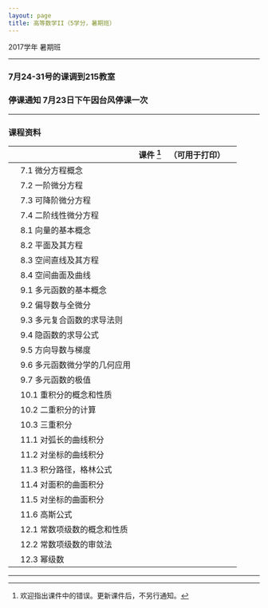 ```yaml
---
layout: page
title: 高等数学II（5学分，暑期班）
---
```



<p class="message">
  2017学年 暑期班
</p>

---
### 7月24-31号的课调到215教室

### 停课通知 7月23日下午因台风停课一次

---

### 课程资料

|        |        | 课件 [^rmk1] | （可用于打印） | |
|:--------:|:--------|:------:|:------:|:------:|
|  | 7.1 微分方程概念 |  <a href="lectures/07_a_微分方程概念_2017_s.pdf" target="_blank"><i class="fa fa-file-pdf-o" aria-hidden="true"></i></a>    | <a href="lectures/07_a_微分方程概念_2017_s_p.pdf" target="_blank"><i class="fa fa-file-pdf-o" aria-hidden="true"></i></a> | |
|  | 7.2 一阶微分方程 |  <a href="lectures/07_b_一阶微分方程_2017_s.pdf" target="_blank"><i class="fa fa-file-pdf-o" aria-hidden="true"></i></a>    | <a href="lectures/07_b_一阶微分方程_2017_s_p.pdf" target="_blank"><i class="fa fa-file-pdf-o" aria-hidden="true"></i></a> | |
|  | 7.3 可降阶微分方程 | <a href="lectures/07_c_可降阶微分方程_2017_s.pdf" target="_blank"><i class="fa fa-file-pdf-o" aria-hidden="true"></i></a>    |   <a href="lectures/07_c_可降阶微分方程_2017_s_p.pdf" target="_blank"><i class="fa fa-file-pdf-o" aria-hidden="true"></i></a>   | |
|  | 7.4 二阶线性微分方程 | <a href="lectures/07_d_二阶线性微分方程_2017_s.pdf" target="_blank"><i class="fa fa-file-pdf-o" aria-hidden="true"></i></a>    |  <a href="lectures/07_d_二阶线性微分方程_2017_s_p.pdf" target="_blank"><i class="fa fa-file-pdf-o" aria-hidden="true"></i></a>     | |
|  | 8.1 向量的基本概念 | <a href="lectures/08_a_向量的基本概念_2017_s.pdf" target="_blank"><i class="fa fa-file-pdf-o" aria-hidden="true"></i></a>    |    <a href="lectures/08_a_向量的基本概念_2017_s_p.pdf" target="_blank"><i class="fa fa-file-pdf-o" aria-hidden="true"></i></a>   | |
|  | 8.2 平面及其方程 | <a href="lectures/08_b_平面及其方程_2017_s.pdf" target="_blank"><i class="fa fa-file-pdf-o" aria-hidden="true"></i></a>    |  <a href="lectures/08_b_平面及其方程_2017_s_p.pdf" target="_blank"><i class="fa fa-file-pdf-o" aria-hidden="true"></i></a>     | |
|  | 8.3 空间直线及其方程 | <a href="lectures/08_c_空间直线及其方程_2017_s.pdf" target="_blank"><i class="fa fa-file-pdf-o" aria-hidden="true"></i></a>    |   <a href="lectures/08_c_空间直线及其方程_2017_s_p.pdf" target="_blank"><i class="fa fa-file-pdf-o" aria-hidden="true"></i></a>    | |
|  | 8.4 空间曲面及曲线 | <a href="lectures/08_d_空间曲面及曲线_2017_s.pdf" target="_blank"><i class="fa fa-file-pdf-o" aria-hidden="true"></i></a>    |  <a href="lectures/08_d_空间曲面及曲线_2017_s_p.pdf" target="_blank"><i class="fa fa-file-pdf-o" aria-hidden="true"></i></a>     | |
|  | 9.1 多元函数的基本概念 | <a href="lectures/09_a_多元函数的基本概念_2017_s.pdf" target="_blank"><i class="fa fa-file-pdf-o" aria-hidden="true"></i></a>    | <a href="lectures/09_a_多元函数的基本概念_2017_s_p.pdf" target="_blank"><i class="fa fa-file-pdf-o" aria-hidden="true"></i></a>       | |
|  | 9.2 偏导数与全微分 | <a href="lectures/09_b_偏导数与全微分_2017_s.pdf" target="_blank"><i class="fa fa-file-pdf-o" aria-hidden="true"></i></a>    |  <a href="lectures/09_b_偏导数与全微分_2017_s_p.pdf" target="_blank"><i class="fa fa-file-pdf-o" aria-hidden="true"></i></a>     | |
|  | 9.3 多元复合函数的求导法则 | <a href="lectures/09_c_多元复合函数的求导法则_2017_s.pdf" target="_blank"><i class="fa fa-file-pdf-o" aria-hidden="true"></i></a>    |  <a href="lectures/09_c_多元复合函数的求导法则_2017_s_p.pdf" target="_blank"><i class="fa fa-file-pdf-o" aria-hidden="true"></i></a>     | |
|  | 9.4 隐函数的求导公式 | <a href="lectures/09_d_隐函数的求导公式_2017_s.pdf" target="_blank"><i class="fa fa-file-pdf-o" aria-hidden="true"></i></a>    |  <a href="lectures/09_d_隐函数的求导公式_2017_s_p.pdf" target="_blank"><i class="fa fa-file-pdf-o" aria-hidden="true"></i></a>     | |
|  | 9.5 方向导数与梯度 | <a href="lectures/09_e_方向导数与梯度_2017_s.pdf" target="_blank"><i class="fa fa-file-pdf-o" aria-hidden="true"></i></a>    |   <a href="lectures/09_e_方向导数与梯度_2017_s_p.pdf" target="_blank"><i class="fa fa-file-pdf-o" aria-hidden="true"></i></a>     | |
|  | 9.6 多元函数微分学的几何应用 | <a href="lectures/09_f_多元函数微分学的几何应用_2017_s.pdf" target="_blank"><i class="fa fa-file-pdf-o" aria-hidden="true"></i></a>    |   <a href="lectures/09_f_多元函数微分学的几何应用_2017_s_p.pdf" target="_blank"><i class="fa fa-file-pdf-o" aria-hidden="true"></i></a>    | |
|  | 9.7 多元函数的极值 |  <a href="lectures/09_g_多元函数的极值_2017_s.pdf" target="_blank"><i class="fa fa-file-pdf-o" aria-hidden="true"></i></a>    |   <a href="lectures/09_g_多元函数的极值_2017_s_p.pdf" target="_blank"><i class="fa fa-file-pdf-o" aria-hidden="true"></i></a>    | |
|  | 10.1 重积分的概念和性质 |  <a href="lectures/10_a_重积分的概念和性质_2017_s.pdf" target="_blank"><i class="fa fa-file-pdf-o" aria-hidden="true"></i></a>    |   <a href="lectures/10_a_重积分的概念和性质_2017_s_p.pdf" target="_blank"><i class="fa fa-file-pdf-o" aria-hidden="true"></i></a>       | |
|  | 10.2 二重积分的计算 |  <a href="lectures/10_b_二重积分的计算_2017_s.pdf" target="_blank"><i class="fa fa-file-pdf-o" aria-hidden="true"></i></a>    |   <a href="lectures/10_b_二重积分的计算_2017_s_p.pdf" target="_blank"><i class="fa fa-file-pdf-o" aria-hidden="true"></i></a>      | |
|  | 10.3 三重积分 |  <a href="lectures/10_c_三重积分_2017_s.pdf" target="_blank"><i class="fa fa-file-pdf-o" aria-hidden="true"></i></a>    |   <a href="lectures/10_c_三重积分_2017_s_p.pdf" target="_blank"><i class="fa fa-file-pdf-o" aria-hidden="true"></i></a>    | |
|  | 11.1 对弧长的曲线积分 |  <a href="lectures/11_a_对弧长的曲线积分_2017_s.pdf" target="_blank"><i class="fa fa-file-pdf-o" aria-hidden="true"></i></a>    |  <a href="lectures/11_a_对弧长的曲线积分_2017_s_p.pdf" target="_blank"><i class="fa fa-file-pdf-o" aria-hidden="true"></i></a>     | |
|  | 11.2 对坐标的曲线积分 |  <a href="lectures/11_b_对坐标的曲线积分_2017_s.pdf" target="_blank"><i class="fa fa-file-pdf-o" aria-hidden="true"></i></a>    |   <a href="lectures/11_b_对坐标的曲线积分_2017_s_p.pdf" target="_blank"><i class="fa fa-file-pdf-o" aria-hidden="true"></i></a>    | |
|  | 11.3 积分路径，格林公式 |  <a href="lectures/11_c_积分路径_格林公式_2017_s.pdf" target="_blank"><i class="fa fa-file-pdf-o" aria-hidden="true"></i></a>    |   <a href="lectures/11_c_积分路径_格林公式_2017_s_p.pdf" target="_blank"><i class="fa fa-file-pdf-o" aria-hidden="true"></i></a>    | |
|  | 11.4 对面积的曲面积分 |  <a href="lectures/11_d_对面积的曲面积分_2017_s.pdf" target="_blank"><i class="fa fa-file-pdf-o" aria-hidden="true"></i></a>    |  <a href="lectures/11_d_对面积的曲面积分_2017_s_p.pdf" target="_blank"><i class="fa fa-file-pdf-o" aria-hidden="true"></i></a>       | |
|  | 11.5 对坐标的曲面积分 |  <a href="lectures/11_e_对坐标的曲面积分_2017_s.pdf" target="_blank"><i class="fa fa-file-pdf-o" aria-hidden="true"></i></a>    |    <a href="lectures/11_e_对坐标的曲面积分_2017_s_p.pdf" target="_blank"><i class="fa fa-file-pdf-o" aria-hidden="true"></i></a>     | |
|  | 11.6 高斯公式 |  <a href="lectures/11_f_高斯公式_2017_s.pdf" target="_blank"><i class="fa fa-file-pdf-o" aria-hidden="true"></i></a>    |       | |
|  | 12.1 常数项级数的概念和性质 |  <a href="lectures/12_a_常数项级数的概念和性质_2017_s.pdf" target="_blank"><i class="fa fa-file-pdf-o" aria-hidden="true"></i></a>    |  <a href="lectures/12_a_常数项级数的概念和性质_2017_s_p.pdf" target="_blank"><i class="fa fa-file-pdf-o" aria-hidden="true"></i></a>      | |
|  | 12.2 常数项级数的审敛法 |  <a href="lectures/12_b_常数项级数的审敛法_2017_s.pdf" target="_blank"><i class="fa fa-file-pdf-o" aria-hidden="true"></i></a>    |       | |
|  | 12.3 幂级数 |  <a href="lectures/12_c_幂级数_2017_s.pdf" target="_blank"><i class="fa fa-file-pdf-o" aria-hidden="true"></i></a>    |       | |



[^rmk1]: 欢迎指出课件中的错误。更新课件后，不另行通知。



---